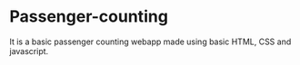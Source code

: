 # Passenger-counting
It is a basic passenger counting webapp made using basic HTML, CSS and javascript.
